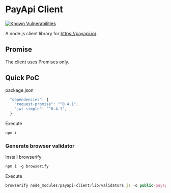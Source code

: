 # PayApi Client

[![Known Vulnerabilities](https://snyk.io/test/npm/payapi-client/badge.svg)](https://snyk.io/test/npm/payapi-client)

A node.js client library for https://payapi.io/.

## Promise

The client uses Promises only.

## Quick PoC

package.json
```javascript
  "dependencies": {
    "request-promise": "^0.4.1",
    "jwt-simple": "^0.4.1",
  }
```

Execute
```javascript
npm i
```
### Generate browser validator

Install browserify
```javascript
npm i -g browserify
```

Execute
```javascript
browserify node_modules/payapi-client/lib/validators.js -o public/payapi.client.validator.js
```
